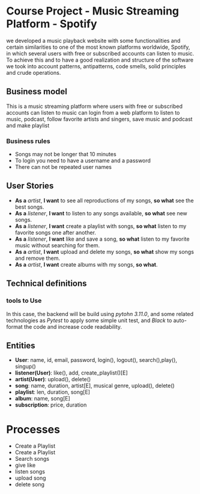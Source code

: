 # Course Project - Music Streaming Platform - Spotify

we developed a music playback website with some functionalities and certain similarities to one of the most known platforms worldwide, Spotify, in which several users with free or subscribed accounts can listen to music. To achieve this and to have a good realization and structure of the software we took into account patterns, antipatterns, code smells, solid principles and crude operations.

## Business model

This is a music streaming platform where users with free or subscribed accounts can listen to music can login from a web platform to listen to music, podcast, follow favorite artists and singers, save music and podcast and make playlist 

### Business rules 
- Songs may not be longer that 10 minutes 
- To login you need to have a username and a password 
- There can not be repeated user names
  

## User Stories

- __As a__ _artist_, __I want__ to see all reproductions of my songs, __so what__ see the best songs.
- __As a__ _listener_, __I want__ to listen to any songs available,  __so what__ see new songs.
- __As a__ _listener_, __I want__ create a playlist with songs, __so what__ listen to my favorite songs one after another.
- __As a__ _listener_, __I want__ like and save a song, __so what__ listen to my favorite music without searching for them.
- __As a__ _artist_, __I want__ upload and delete my songs, __so what__ show my songs and remove them.
- __As a__ _artist_, __I want__ create albums with my songs, __so what__.

## Technical definitions

### tools to Use

In this case, the backend will be build using _pytohn 3.11.0_, and some related technologies as _Pytest_ to apply some simple unit test, and _Black_ to auto-format the code and increase code readability.


## Entities
- __User__: name, id, email, password, login(), logout(), search(),play(), singup()
- __listener(User)__: like(), add, create_playlist()[E]
- __artist(User)__: upload(), delete()
- __song__: name, duration, artist[E], musical genre, upload(), delete()
- __playlist__: len, duration, song[E]
- __album__: name, song[E]
- __subscription__: price, duration

# Processes
- Create a Playlist
- Create a Playlist
- Search songs 
- give like
- listen songs
- upload song
- delete song
